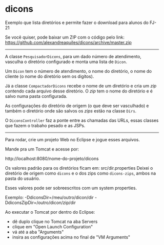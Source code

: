 # dicons
Exemplo que lista diretórios e permite fazer o download para alunos do FJ-21


Se você quiser, pode baixar um ZIP com o código pelo link:
https://github.com/alexandreaquiles/dicons/archive/master.zip

---


A classe `PesquisadorDicons`, para um dado número de atendimento, vasculha o diretório configurado e monta uma lista de `Dicon`.

Um `Dicon` tem o número de atendimento, o nome do diretório, o nome do cliente (o nome do diretório sem os digítos).

Já a classe `CompactadorDicons` recebe o nome de um diretório e cria um _zip_ contendo cada arquivo desse diretório.
O _zip_ tem o nome do diretório e é salvo numa pasta configurada.

As configurações do diretório de origem (o que deve ser vasculhado) e também o diretório onde são salvos os _zips_ estão na classe `Dirs`. 

O `DiconsController` faz a ponte entre as chamadas das URLs, essas classes que fazem o trabaho pesado e as JSPs.

---

Para rodar, crie um projeto Web no Eclipse e jogue esses arquivos.

Mande pra um Tomcat e acesse por:

http://localhost:8080/nome-do-projeto/dicons

Os valores padrão para os diretórios ficam em: src/dir.properties
Deixei o diretório de origem como `dicons` e o dos zips como `dicons-zips`, ambos na pasta do usuário.

Esses valores pode ser sobreescritos com um system properties.

Exemplo:
-DdiconsDir=/meu/outro/dicon/dir
-DdiconsZipDir=/outro/dicon/zip/dir

Ao executar o Tomcat por dentro do Eclipse:
- dê duplo clique no Tomcat na aba Servers
- clique em "Open Launch Configuration"
- vá até a aba "Arguments"
- insira as configurações acima no final de "VM Arguments"

